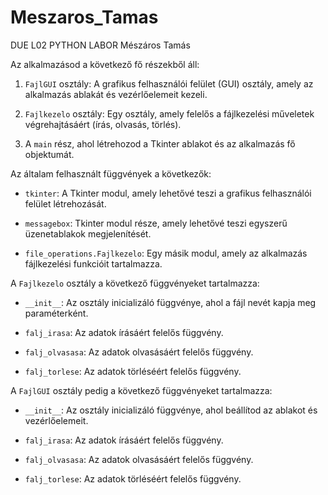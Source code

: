 # Meszaros_Tamas
DUE L02 PYTHON LABOR
Mészáros Tamás


Az alkalmazásod a következő fő részekből áll:

1. `FajlGUI` osztály: A grafikus felhasználói felület (GUI) osztály, amely az alkalmazás ablakát és vezérlőelemeit kezeli.

2. `Fajlkezelo` osztály: Egy osztály, amely felelős a fájlkezelési műveletek végrehajtásáért (írás, olvasás, törlés).

3. A `main` rész, ahol létrehozod a Tkinter ablakot és az alkalmazás fő objektumát.

Az általam felhasznált függvények a következők:

- `tkinter`: A Tkinter modul, amely lehetővé teszi a grafikus felhasználói felület létrehozását.

- `messagebox`: Tkinter modul része, amely lehetővé teszi egyszerű üzenetablakok megjelenítését.

- `file_operations.Fajlkezelo`: Egy másik modul, amely az alkalmazás fájlkezelési funkcióit tartalmazza.

A `Fajlkezelo` osztály a következő függvényeket tartalmazza:

- `__init__`: Az osztály inicializáló függvénye, ahol a fájl nevét kapja meg paraméterként.

- `falj_irasa`: Az adatok írásáért felelős függvény.

- `falj_olvasasa`: Az adatok olvasásáért felelős függvény.

- `falj_torlese`: Az adatok törléséért felelős függvény.

A `FajlGUI` osztály pedig a következő függvényeket tartalmazza:

- `__init__`: Az osztály inicializáló függvénye, ahol beállítod az ablakot és vezérlőelemeit.

- `falj_irasa`: Az adatok írásáért felelős függvény.

- `falj_olvasasa`: Az adatok olvasásáért felelős függvény.

- `falj_torlese`: Az adatok törléséért felelős függvény.
